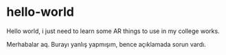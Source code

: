 # hello-world
Hello world, i just need to learn some AR things to use in my college works.

Merhabalar aq. Burayı yanlış yapmışım, bence açıklamada sorun vardı.
